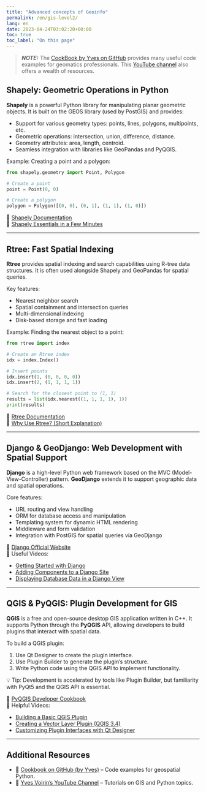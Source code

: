```yaml
---
title: "Advanced concepts of Geoinfo"
permalink: /en/gis-level2/
lang: en
date: 2023-04-24T03:02:20+00:00
toc: true
toc_label: "On this page"
---
```


> **_NOTE:_** The [CookBook by Yves on GitHub](https://github.com/yvoirin/cookbook_python3) provides many useful code examples for geomatics professionals. This [YouTube channel](https://www.youtube.com/@YvesVoirin) also offers a wealth of resources.

## Shapely: Geometric Operations in Python

**Shapely** is a powerful Python library for manipulating planar geometric objects. It is built on the GEOS library (used by PostGIS) and provides:

- Support for various geometry types: points, lines, polygons, multipoints, etc.
- Geometric operations: intersection, union, difference, distance.
- Geometry attributes: area, length, centroid.
- Seamless integration with libraries like GeoPandas and PyQGIS.

Example: Creating a point and a polygon:

```python
from shapely.geometry import Point, Polygon

# Create a point
point = Point(0, 0)

# Create a polygon
polygon = Polygon([(0, 0), (0, 1), (1, 1), (1, 0)])
```

📘 [Shapely Documentation](https://shapely.readthedocs.io/)  
🎥 [Shapely Essentials in a Few Minutes](https://youtu.be/vAvlzYwSca8)

---

## Rtree: Fast Spatial Indexing

**Rtree** provides spatial indexing and search capabilities using R-tree data structures. It is often used alongside Shapely and GeoPandas for spatial queries.

Key features:

- Nearest neighbor search
- Spatial containment and intersection queries
- Multi-dimensional indexing
- Disk-based storage and fast loading

Example: Finding the nearest object to a point:

```python
from rtree import index

# Create an Rtree index
idx = index.Index()

# Insert points
idx.insert(1, (0, 0, 0, 0))
idx.insert(2, (1, 1, 1, 1))

# Search for the closest point to (1, 1)
results = list(idx.nearest((1, 1, 1, 1), 1))
print(results)
```

📘 [Rtree Documentation](https://rtree.readthedocs.io/)  
🎥 [Why Use Rtree? (Short Explanation)](https://youtu.be/drJkdRbSaBo)

---

## Django & GeoDjango: Web Development with Spatial Support

**Django** is a high-level Python web framework based on the MVC (Model-View-Controller) pattern. **GeoDjango** extends it to support geographic data and spatial operations.

Core features:

- URL routing and view handling
- ORM for database access and manipulation
- Templating system for dynamic HTML rendering
- Middleware and form validation
- Integration with PostGIS for spatial queries via GeoDjango

📘 [Django Official Website](https://www.djangoproject.com/)  
🎥 Useful Videos:
- [Getting Started with Django](https://youtu.be/PzQ9lfjdMv4)
- [Adding Components to a Django Site](https://youtu.be/8aF0_pfxd4w)
- [Displaying Database Data in a Django View](https://youtu.be/FW5gaWCl1HY)

---

## QGIS & PyQGIS: Plugin Development for GIS

**QGIS** is a free and open-source desktop GIS application written in C++. It supports Python through the **PyQGIS** API, allowing developers to build plugins that interact with spatial data.

To build a QGIS plugin:

1. Use Qt Designer to create the plugin interface.
2. Use Plugin Builder to generate the plugin’s structure.
3. Write Python code using the QGIS API to implement functionality.

💡 Tip: Development is accelerated by tools like Plugin Builder, but familiarity with PyQt5 and the QGIS API is essential.

📘 [PyQGIS Developer Cookbook](https://docs.qgis.org/latest/en/docs/pyqgis_developer_cookbook/index.html)  
🎥 Helpful Videos:
- [Building a Basic QGIS Plugin](https://youtu.be/pnDr149JMWU)
- [Creating a Vector Layer Plugin (QGIS 3.4)](https://youtu.be/hMbzWsq0-bI)
- [Customizing Plugin Interfaces with Qt Designer](https://youtu.be/1VDnon52M4E)

---

## Additional Resources

- 📘 [Cookbook on GitHub (by Yves)](https://github.com/yvoirin/cookbook_python3) – Code examples for geospatial Python.
- 🎥 [Yves Voirin’s YouTube Channel](https://www.youtube.com/@YvesVoirin) – Tutorials on GIS and Python topics.
